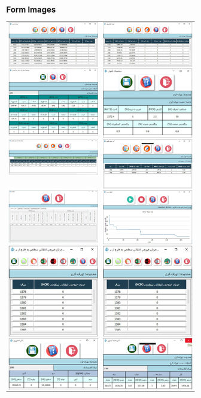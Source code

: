 
## Form Images

<table style="padding: 0; border=0;">
  
  <tr style="padding: 10; border=0;">
    <td valign="top"><img src="photo_۲۰۲۳-۱۱-۱۸_۱۲-۳۸-۱۰.jpg" title="Design" width="500" style="display: inline-block; margin: 0           auto; vertical-align:top;"></td>
    <td valign="top"><img src="photo_۲۰۲۳-۱۱-۱۸_۱۲-۳۸-۰۷.jpg" title="Design" width="500" style="display: inline-block; margin: 0             auto; vertical-align:top;"></td>
  </tr>
  
  
  <tr>
    <td valign="top"><img src="photo_۲۰۲۳-۱۱-۱۸_۱۲-۳۸-۰۲.jpg" title="Design"  width="500" style="display: inline-block; margin: 0         auto; vertical-align:top;"></td>
    <td valign="top"><img src="photo_۲۰۲۳-۱۱-۱۸_۱۲-۳۸-۰۳.jpg" title="Design"  width="500" style="display: inline-block; margin: 0           auto; vertical-align:top;"></td>
  </tr>
  
  
  <tr>    
    <td valign="top"><img src="photo_۲۰۲۳-۱۱-۱۸_۱۲-۳۷-۵۹.jpg" title="Design" width="500" style="display: inline-block; margin: 0             auto; vertical-align:top;"></td>
    <td valign="top"><img src="photo_۲۰۲۳-۱۱-۱۸_۱۲-۳۸-۱۴ (2).jpg" title="Design" width="500" style="display: inline-block; margin:           0 auto; vertical-align:top;"></td>
  </tr>

  <tr>    
    <td valign="top"><img src="photo_۲۰۲۳-۱۱-۱۸_۱۲-۳۹-۲۷.jpg" title="Design" width="500" style="display: inline-block; margin: 0             auto; vertical-align:top;"></td>
    <td valign="top"><img src="photo_۲۰۲۳-۱۱-۱۸_۱۲-۳۹-۲۶.jpg" title="Design" width="500" style="display: inline-block; margin: 0             auto; vertical-align:top;"></td>
  </tr>

  
  <tr>    
    <td valign="top"><img src="photo_۲۰۲۳-۱۱-۱۸_۱۲-۳۸-۱۱ (2).jpg" title="Design" width="500" style="display: inline-block; margin:           0 auto; vertical-align:top;"></td>
    <td valign="top"><img src="photo_۲۰۲۳-۱۱-۱۸_۱۲-۳۸-۱۱ (2).jpg" title="Design" width="500" style="display: inline-block; margin:           0 auto; vertical-align:top;"></td>
  </tr>

  <tr>    
    <td valign="top"><img src="photo_۲۰۲۳-۱۱-۱۸_۱۲-۳۸-۰۸.jpg" title="Design" width="500" style="display: inline-block; margin: 0         auto; vertical-align:top;"></td>
    <td valign="top"><img src="photo_۲۰۲۳-۱۱-۱۸_۱۲-۳۷-۵۸.jpg" title="Design" width="500" style="display: inline-block; margin: 0         auto; vertical-align:top;"></td>
  </tr>
  
</table>
